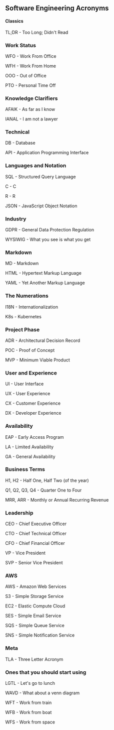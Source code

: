 ## Software Engineering Acronyms

#### Classics
TL;DR - Too Long; Didn't Read


### Work Status
WFO - Work From Office

WFH - Work From Home

OOO - Out of Office

PTO - Personal Time Off


### Knowledge Clarifiers
AFAIK - As far as I know

IANAL - I am not a lawyer


### Technical
DB  - Database

API - Application Programming Interface


### Languages and Notation
SQL  - Structured Query Language

C    - C

R    - R

JSON - JavaScript Object Notation


### Industry
GDPR    - General Data Protection Regulation

WYSIWIG - What you see is what you get


### Markdown
MD   - Markdown

HTML - Hypertext Markup Language

YAML - Yet Another Markup Language


### The Numerations
I18N - Internationalization

K8s  - Kubernetes


### Project Phase
ADR - Architectural Decision Record

POC - Proof of Concept

MVP - Minimum Viable Product


### User and Experience
UI - User Interface

UX - User Experience

CX - Customer Experience

DX - Developer Experience


### Availability
EAP - Early Access Program

LA  - Limited Availability

GA  - General Availability


### Business Terms
H1, H2         - Half One, Half Two (of the year)

Q1, Q2, Q3, Q4 - Quarter One to Four

MRR, ARR       - Monthly or Annual Recurring Revenue


### Leadership
CEO - Chief Executive Officer

CTO - Chief Technical Officer

CFO - Chief Financial Officer

VP  - Vice President

SVP - Senior Vice President


### AWS
AWS - Amazon Web Services

S3  - Simple Storage Service

EC2 - Elastic Compute Cloud

SES - Simple Email Service

SQS - Simple Queue Service

SNS - Simple Notification Service


### Meta
TLA - Three Letter Acronym


### Ones that you should start using
LGTL - Let's go to lunch

WAVD - What about a venn diagram

WFT  - Work from train

WFB  - Work from boat

WFS  - Work from space
